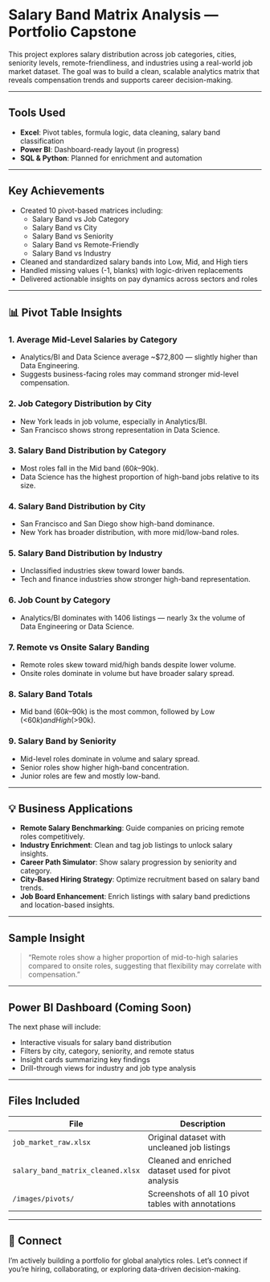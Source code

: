 #  Salary Band Matrix Analysis — Portfolio Capstone

This project explores salary distribution across job categories, cities, seniority levels, remote-friendliness, and industries using a real-world job market dataset. The goal was to build a clean, scalable analytics matrix that reveals compensation trends and supports career decision-making.

---

##  Tools Used

- **Excel**: Pivot tables, formula logic, data cleaning, salary band classification
- **Power BI**: Dashboard-ready layout (in progress)
- **SQL & Python**: Planned for enrichment and automation

---

##  Key Achievements

- Created 10 pivot-based matrices including:
  - Salary Band vs Job Category
  - Salary Band vs City
  - Salary Band vs Seniority
  - Salary Band vs Remote-Friendly
  - Salary Band vs Industry
- Cleaned and standardized salary bands into Low, Mid, and High tiers
- Handled missing values (-1, blanks) with logic-driven replacements
- Delivered actionable insights on pay dynamics across sectors and roles

---

## 📊 Pivot Table Insights

### 1. Average Mid-Level Salaries by Category
- Analytics/BI and Data Science average ~$72,800 — slightly higher than Data Engineering.
- Suggests business-facing roles may command stronger mid-level compensation.

### 2. Job Category Distribution by City
- New York leads in job volume, especially in Analytics/BI.
- San Francisco shows strong representation in Data Science.

### 3. Salary Band Distribution by Category
- Most roles fall in the Mid band ($60k–$90k).
- Data Science has the highest proportion of high-band jobs relative to its size.

### 4. Salary Band Distribution by City
- San Francisco and San Diego show high-band dominance.
- New York has broader distribution, with more mid/low-band roles.

### 5. Salary Band Distribution by Industry
- Unclassified industries skew toward lower bands.
- Tech and finance industries show stronger high-band representation.

### 6. Job Count by Category
- Analytics/BI dominates with 1406 listings — nearly 3x the volume of Data Engineering or Data Science.

### 7. Remote vs Onsite Salary Banding
- Remote roles skew toward mid/high bands despite lower volume.
- Onsite roles dominate in volume but have broader salary spread.

### 8. Salary Band Totals
- Mid band ($60k–$90k) is the most common, followed by Low (<$60k) and High (>$90k).

### 9. Salary Band by Seniority
- Mid-level roles dominate in volume and salary spread.
- Senior roles show higher high-band concentration.
- Junior roles are few and mostly low-band.

---

## 💡 Business Applications

- **Remote Salary Benchmarking**: Guide companies on pricing remote roles competitively.
- **Industry Enrichment**: Clean and tag job listings to unlock salary insights.
- **Career Path Simulator**: Show salary progression by seniority and category.
- **City-Based Hiring Strategy**: Optimize recruitment based on salary band trends.
- **Job Board Enhancement**: Enrich listings with salary band predictions and location-based insights.

---

##  Sample Insight

> “Remote roles show a higher proportion of mid-to-high salaries compared to onsite roles, suggesting that flexibility may correlate with compensation.”

---

##  Power BI Dashboard (Coming Soon)

The next phase will include:
- Interactive visuals for salary band distribution
- Filters by city, category, seniority, and remote status
- Insight cards summarizing key findings
- Drill-through views for industry and job type analysis

---

##  Files Included

| File | Description |
|------|-------------|
| `job_market_raw.xlsx` | Original dataset with uncleaned job listings |
| `salary_band_matrix_cleaned.xlsx` | Cleaned and enriched dataset used for pivot analysis |
| `/images/pivots/` | Screenshots of all 10 pivot tables with annotations |

---

## 🔗 Connect

I’m actively building a portfolio for global analytics roles. Let’s connect if you’re hiring, collaborating, or exploring data-driven decision-making.

